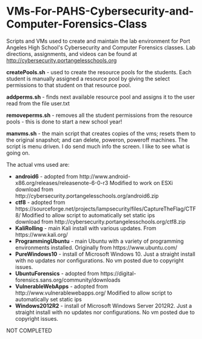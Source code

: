 # VMs-For-PAHS-Cybersecurity-and-Computer-Forensics-Class
Scripts and VMs used to create and maintain the lab environment for Port Angeles High School's Cybersecurity and Computer Forensics classes.  Lab directions, assignments, and videos can be found at http://cybersecurity.portangelesschools.org

<b>createPools.sh</b> - used to create the resource pools for the students.  Each student is manually assigned a resource pool by giving the select permissions to that student on that resource pool.

<b>addperms.sh</b> - finds next available resource pool and assigns it to the user read from the file user.txt

<b>removeperms.sh</b> - removes all the student permissions from the resource pools - this is done to start a new school year!

<b>manvms.sh</b> - the main script that creates copies of the vms; resets them to the original snapshot; and can delete, poweron, poweroff machines.  The script is menu driven.  I do send much info the screen.  I like to see what is going on.

The actual vms used are:

<ul>
   <li><b>android6</b> - adopted from http://www.android-x86.org/releases/releasenote-6-0-r3 Modified to work on ESXi<br>
   download from http://cybersecurity.portangelesschools.org/android6.zip</li>
   
   <li><b>ctf8</b> - adopted from https://sourceforge.net/projects/lampsecurity/files/CaptureTheFlag/CTF8/  Modified to allow script to automatically set static ips<br>
   download from http://cybersecurity.portangelesschools.org/ctf8.zip</li></li>
   
   <li><b>KaliRolling</b> - main Kali install with various updates. From https://www.kali.org/</li>
   
   <li><b>ProgrammingUbuntu</b> - main Ubuntu with a variety of programming environments installed. Originally from https://www.ubuntu.com/</li>
   
   <li><b>PureWindows10</b> - install of Microsoft Windows 10. Just a straight install with no updates nor configurations. No vm posted due to copyright issues.</li>
   
   <li><b>UbuntuForensics</b> - adopted from https://digital-forensics.sans.org/community/downloads</li>
   
   <li><b>VulnerableWebApps</b> - adopted from http://www.vulnerablewebapps.org/ Modified to allow script to automatically set static ips</li>
   
   <li><b>Windows2012R2</b> - install of Microsoft Windows Server 2012R2. Just a straight install with no updates nor configurations. No vm posted due to copyright issues.</li>
</ul>

NOT COMPLETED
